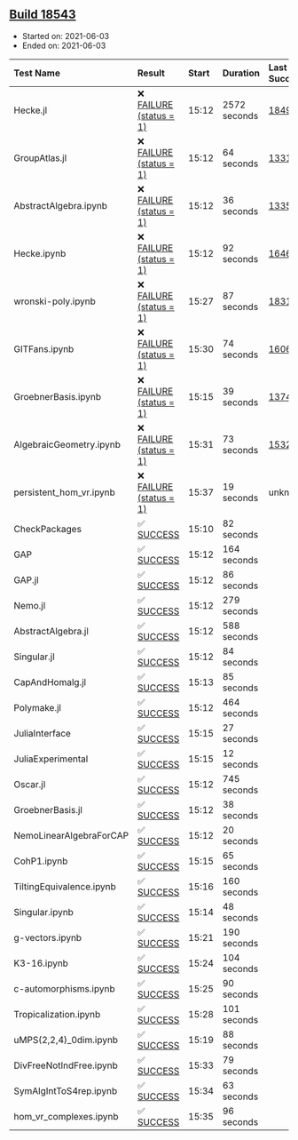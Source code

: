 ## [Build 18543](https://oscarci.mathematik.uni-kl.de/job/oscar/18543/)

* Started on: 2021-06-03
* Ended on: 2021-06-03

| Test Name    | Result | Start | Duration | Last Success | First Failure |
|:-------------|:-------|:------|:---------|:-------------|:--------------|
| Hecke.jl | ❌ [FAILURE (status = 1)](https://oscarci.mathematik.uni-kl.de/job/oscar/18543/artifact/logs/build-18543/Hecke.jl.log) | 15:12 | 2572 seconds | [18490](https://oscarci.mathematik.uni-kl.de/job/oscar/18490/) | [18491](https://oscarci.mathematik.uni-kl.de/job/oscar/18491/) |
| GroupAtlas.jl | ❌ [FAILURE (status = 1)](https://oscarci.mathematik.uni-kl.de/job/oscar/18543/artifact/logs/build-18543/GroupAtlas.jl.log) | 15:12 | 64 seconds | [13311](https://oscarci.mathematik.uni-kl.de/job/oscar/13311/) | [13312](https://oscarci.mathematik.uni-kl.de/job/oscar/13312/) |
| AbstractAlgebra.ipynb | ❌ [FAILURE (status = 1)](https://oscarci.mathematik.uni-kl.de/job/oscar/18543/artifact/logs/build-18543/AbstractAlgebra.ipynb.log) | 15:12 | 36 seconds | [13355](https://oscarci.mathematik.uni-kl.de/job/oscar/13355/) | [13356](https://oscarci.mathematik.uni-kl.de/job/oscar/13356/) |
| Hecke.ipynb | ❌ [FAILURE (status = 1)](https://oscarci.mathematik.uni-kl.de/job/oscar/18543/artifact/logs/build-18543/Hecke.ipynb.log) | 15:12 | 92 seconds | [16463](https://oscarci.mathematik.uni-kl.de/job/oscar/16463/) | [16464](https://oscarci.mathematik.uni-kl.de/job/oscar/16464/) |
| wronski-poly.ipynb | ❌ [FAILURE (status = 1)](https://oscarci.mathematik.uni-kl.de/job/oscar/18543/artifact/logs/build-18543/wronski-poly.ipynb.log) | 15:27 | 87 seconds | [18314](https://oscarci.mathematik.uni-kl.de/job/oscar/18314/) | [18315](https://oscarci.mathematik.uni-kl.de/job/oscar/18315/) |
| GITFans.ipynb | ❌ [FAILURE (status = 1)](https://oscarci.mathematik.uni-kl.de/job/oscar/18543/artifact/logs/build-18543/GITFans.ipynb.log) | 15:30 | 74 seconds | [16068](https://oscarci.mathematik.uni-kl.de/job/oscar/16068/) | [16069](https://oscarci.mathematik.uni-kl.de/job/oscar/16069/) |
| GroebnerBasis.ipynb | ❌ [FAILURE (status = 1)](https://oscarci.mathematik.uni-kl.de/job/oscar/18543/artifact/logs/build-18543/GroebnerBasis.ipynb.log) | 15:15 | 39 seconds | [13748](https://oscarci.mathematik.uni-kl.de/job/oscar/13748/) | [13749](https://oscarci.mathematik.uni-kl.de/job/oscar/13749/) |
| AlgebraicGeometry.ipynb | ❌ [FAILURE (status = 1)](https://oscarci.mathematik.uni-kl.de/job/oscar/18543/artifact/logs/build-18543/AlgebraicGeometry.ipynb.log) | 15:31 | 73 seconds | [15322](https://oscarci.mathematik.uni-kl.de/job/oscar/15322/) | [15323](https://oscarci.mathematik.uni-kl.de/job/oscar/15323/) |
| persistent_hom_vr.ipynb | ❌ [FAILURE (status = 1)](https://oscarci.mathematik.uni-kl.de/job/oscar/18543/artifact/logs/build-18543/persistent_hom_vr.ipynb.log) | 15:37 | 19 seconds | unknown | unknown |
| CheckPackages | ✅ [SUCCESS](https://oscarci.mathematik.uni-kl.de/job/oscar/18543/artifact/logs/build-18543/CheckPackages.log) | 15:10 | 82 seconds |  |  |
| GAP | ✅ [SUCCESS](https://oscarci.mathematik.uni-kl.de/job/oscar/18543/artifact/logs/build-18543/GAP.log) | 15:12 | 164 seconds |  |  |
| GAP.jl | ✅ [SUCCESS](https://oscarci.mathematik.uni-kl.de/job/oscar/18543/artifact/logs/build-18543/GAP.jl.log) | 15:12 | 86 seconds |  |  |
| Nemo.jl | ✅ [SUCCESS](https://oscarci.mathematik.uni-kl.de/job/oscar/18543/artifact/logs/build-18543/Nemo.jl.log) | 15:12 | 279 seconds |  |  |
| AbstractAlgebra.jl | ✅ [SUCCESS](https://oscarci.mathematik.uni-kl.de/job/oscar/18543/artifact/logs/build-18543/AbstractAlgebra.jl.log) | 15:12 | 588 seconds |  |  |
| Singular.jl | ✅ [SUCCESS](https://oscarci.mathematik.uni-kl.de/job/oscar/18543/artifact/logs/build-18543/Singular.jl.log) | 15:12 | 84 seconds |  |  |
| CapAndHomalg.jl | ✅ [SUCCESS](https://oscarci.mathematik.uni-kl.de/job/oscar/18543/artifact/logs/build-18543/CapAndHomalg.jl.log) | 15:13 | 85 seconds |  |  |
| Polymake.jl | ✅ [SUCCESS](https://oscarci.mathematik.uni-kl.de/job/oscar/18543/artifact/logs/build-18543/Polymake.jl.log) | 15:12 | 464 seconds |  |  |
| JuliaInterface | ✅ [SUCCESS](https://oscarci.mathematik.uni-kl.de/job/oscar/18543/artifact/logs/build-18543/JuliaInterface.log) | 15:15 | 27 seconds |  |  |
| JuliaExperimental | ✅ [SUCCESS](https://oscarci.mathematik.uni-kl.de/job/oscar/18543/artifact/logs/build-18543/JuliaExperimental.log) | 15:15 | 12 seconds |  |  |
| Oscar.jl | ✅ [SUCCESS](https://oscarci.mathematik.uni-kl.de/job/oscar/18543/artifact/logs/build-18543/Oscar.jl.log) | 15:12 | 745 seconds |  |  |
| GroebnerBasis.jl | ✅ [SUCCESS](https://oscarci.mathematik.uni-kl.de/job/oscar/18543/artifact/logs/build-18543/GroebnerBasis.jl.log) | 15:12 | 38 seconds |  |  |
| NemoLinearAlgebraForCAP | ✅ [SUCCESS](https://oscarci.mathematik.uni-kl.de/job/oscar/18543/artifact/logs/build-18543/NemoLinearAlgebraForCAP.log) | 15:12 | 20 seconds |  |  |
| CohP1.ipynb | ✅ [SUCCESS](https://oscarci.mathematik.uni-kl.de/job/oscar/18543/artifact/logs/build-18543/CohP1.ipynb.log) | 15:15 | 65 seconds |  |  |
| TiltingEquivalence.ipynb | ✅ [SUCCESS](https://oscarci.mathematik.uni-kl.de/job/oscar/18543/artifact/logs/build-18543/TiltingEquivalence.ipynb.log) | 15:16 | 160 seconds |  |  |
| Singular.ipynb | ✅ [SUCCESS](https://oscarci.mathematik.uni-kl.de/job/oscar/18543/artifact/logs/build-18543/Singular.ipynb.log) | 15:14 | 48 seconds |  |  |
| g-vectors.ipynb | ✅ [SUCCESS](https://oscarci.mathematik.uni-kl.de/job/oscar/18543/artifact/logs/build-18543/g-vectors.ipynb.log) | 15:21 | 190 seconds |  |  |
| K3-16.ipynb | ✅ [SUCCESS](https://oscarci.mathematik.uni-kl.de/job/oscar/18543/artifact/logs/build-18543/K3-16.ipynb.log) | 15:24 | 104 seconds |  |  |
| c-automorphisms.ipynb | ✅ [SUCCESS](https://oscarci.mathematik.uni-kl.de/job/oscar/18543/artifact/logs/build-18543/c-automorphisms.ipynb.log) | 15:25 | 90 seconds |  |  |
| Tropicalization.ipynb | ✅ [SUCCESS](https://oscarci.mathematik.uni-kl.de/job/oscar/18543/artifact/logs/build-18543/Tropicalization.ipynb.log) | 15:28 | 101 seconds |  |  |
| uMPS(2,2,4)_0dim.ipynb | ✅ [SUCCESS](https://oscarci.mathematik.uni-kl.de/job/oscar/18543/artifact/logs/build-18543/uMPS-2-2-4-_0dim.ipynb.log) | 15:19 | 88 seconds |  |  |
| DivFreeNotIndFree.ipynb | ✅ [SUCCESS](https://oscarci.mathematik.uni-kl.de/job/oscar/18543/artifact/logs/build-18543/DivFreeNotIndFree.ipynb.log) | 15:33 | 79 seconds |  |  |
| SymAlgIntToS4rep.ipynb | ✅ [SUCCESS](https://oscarci.mathematik.uni-kl.de/job/oscar/18543/artifact/logs/build-18543/SymAlgIntToS4rep.ipynb.log) | 15:34 | 63 seconds |  |  |
| hom_vr_complexes.ipynb | ✅ [SUCCESS](https://oscarci.mathematik.uni-kl.de/job/oscar/18543/artifact/logs/build-18543/hom_vr_complexes.ipynb.log) | 15:35 | 96 seconds |  |  |
